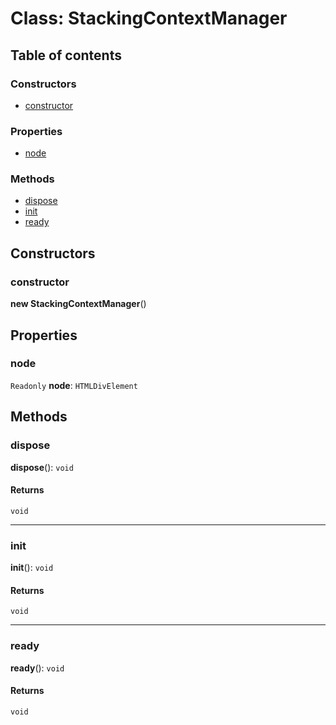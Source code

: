 # Class: StackingContextManager

## Table of contents

### Constructors

* [constructor](/auto-docs/free-stack-plugin/classes/StackingContextManager.md#constructor)

### Properties

* [node](/auto-docs/free-stack-plugin/classes/StackingContextManager.md#node)

### Methods

* [dispose](/auto-docs/free-stack-plugin/classes/StackingContextManager.md#dispose)
* [init](/auto-docs/free-stack-plugin/classes/StackingContextManager.md#init)
* [ready](/auto-docs/free-stack-plugin/classes/StackingContextManager.md#ready)

## Constructors

### constructor

**new StackingContextManager**()

## Properties

### node

`Readonly` **node**: `HTMLDivElement`

## Methods

### dispose

**dispose**(): `void`

#### Returns

`void`

***

### init

**init**(): `void`

#### Returns

`void`

***

### ready

**ready**(): `void`

#### Returns

`void`
